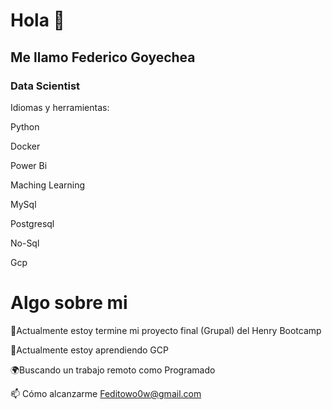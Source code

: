 # Hola 👋

## Me llamo Federico Goyechea

### Data Scientist

Idiomas y herramientas:

Python

Docker

Power Bi

Maching Learning

MySql

Postgresql

No-Sql

Gcp


# Algo sobre mi

🔭Actualmente estoy termine mi proyecto final (Grupal) del Henry Bootcamp 

🌱Actualmente estoy aprendiendo GCP

🌍Buscando un trabajo remoto como Programado

📫 Cómo alcanzarme Feditowo0w@gmail.com
